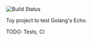 ![Build Status](https://travis-ci.org/lalvarezguillen/headers_json_go.svg?branch=master)

Toy project to test Golang's Echo.

TODO: Tests, CI